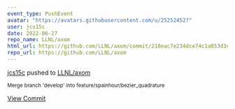 ```yaml
---
event_type: PushEvent
avatar: "https://avatars.githubusercontent.com/u/25252452?"
user: jcs15c
date: 2022-06-27
repo_name: LLNL/axom
html_url: https://github.com/LLNL/axom/commit/218eac7e234dce74c1a853d3c86b0af18c73e6ef
repo_url: https://github.com/LLNL/axom
---
```


<a href='https://github.com/jcs15c' target='_blank'>jcs15c</a> pushed to <a href='https://github.com/LLNL/axom' target='_blank'>LLNL/axom</a>

<small>Merge branch 'develop' into feature/spainhour/bezier_quadrature</small>

<a href='https://github.com/LLNL/axom/commit/218eac7e234dce74c1a853d3c86b0af18c73e6ef' target='_blank'>View Commit</a>